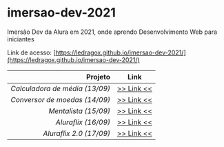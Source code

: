# imersao-dev-2021

Imersão Dev da Alura em 2021, onde aprendo Desenvolvimento Web para iniciantes

Link de acesso: [https://ledragox.github.io/imersao-dev-2021/](https://ledragox.github.io/imersao-dev-2021/)

|                        Projeto |                   Link                    |
| -----------------------------: | :---------------------------------------: |
| _Calculadora de média (13/09)_ | [>> Link <<](./src/calculadora-de-media/) |
|  _Conversor de moedas (14/09)_ | [>> Link <<](./src/conversor-de-moedas/)  |
|           _Mentalista (15/09)_ |      [>> Link <<](./src/mentalista/)      |
|            _Aluraflix (16/09)_ |      [>> Link <<](./src/aluraflix/)       |
|        _Aluraflix 2.0 (17/09)_ |     [>> Link <<](./src/aluraflix-2/)      |

